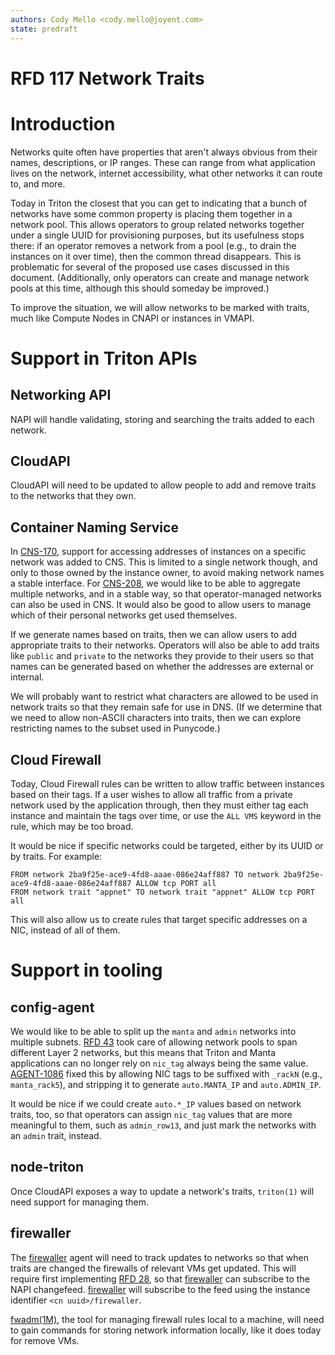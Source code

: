```yaml
---
authors: Cody Mello <cody.mello@joyent.com>
state: predraft
---
```


# RFD 117 Network Traits

# Introduction

Networks quite often have properties that aren't always obvious from their
names, descriptions, or IP ranges. These can range from what application lives
on the network, internet accessibility, what other networks it can route to, and
more.

Today in Triton the closest that you can get to indicating that a bunch of
networks have some common property is placing them together in a network pool.
This allows operators to group related networks together under a single UUID for
provisioning purposes, but its usefulness stops there: if an operator removes a
network from a pool (e.g., to drain the instances on it over time), then the
common thread disappears. This is problematic for several of the proposed use
cases discussed in this document. (Additionally, only operators can create and
manage network pools at this time, although this should someday be improved.)

To improve the situation, we will allow networks to be marked with traits, much
like Compute Nodes in CNAPI or instances in VMAPI.

# Support in Triton APIs

## Networking API

NAPI will handle validating, storing and searching the traits added to each
network.

## CloudAPI

CloudAPI will need to be updated to allow people to add and remove traits to the
networks that they own.

## Container Naming Service

In [CNS-170], support for accessing addresses of instances on a specific network
was added to CNS. This is limited to a single network though, and only to those
owned by the instance owner, to avoid making network names a stable interface.
For [CNS-208], we would like to be able to aggregate multiple networks, and in
a stable way, so that operator-managed networks can also be used in CNS. It
would also be good to allow users to manage which of their personal networks get
used themselves.

If we generate names based on traits, then we can allow users to add appropriate
traits to their networks. Operators will also be able to add traits like
`public` and `private` to the networks they provide to their users so that names
can be generated based on whether the addresses are external or internal.

We will probably want to restrict what characters are allowed to be used in
network traits so that they remain safe for use in DNS. (If we determine that we
need to allow non-ASCII characters into traits, then we can explore restricting
names to the subset used in Punycode.)

## Cloud Firewall

Today, Cloud Firewall rules can be written to allow traffic between instances
based on their tags. If a user wishes to allow all traffic from a private
network used by the application through, then they must either tag each instance
and maintain the tags over time, or use the `ALL VMS` keyword in the rule, which
may be too broad.

It would be nice if specific networks could be targeted, either by its UUID or
by traits. For example:

```
FROM network 2ba9f25e-ace9-4fd8-aaae-086e24aff887 TO network 2ba9f25e-ace9-4fd8-aaae-086e24aff887 ALLOW tcp PORT all
FROM network trait "appnet" TO network trait "appnet" ALLOW tcp PORT all
```

This will also allow us to create rules that target specific addresses on a NIC,
instead of all of them.

# Support in tooling

## config-agent

We would like to be able to split up the `manta` and `admin` networks into
multiple subnets. [RFD 43] took care of allowing network pools to span different
Layer 2 networks, but this means that Triton and Manta applications can no
longer rely on `nic_tag` always being the same value. [AGENT-1086] fixed this by
allowing NIC tags to be suffixed with `_rackN` (e.g., `manta_rack5`), and
stripping it to generate `auto.MANTA_IP` and `auto.ADMIN_IP`.

It would be nice if we could create `auto.*_IP` values based on network traits,
too, so that operators can assign `nic_tag` values that are more meaningful to
them, such as `admin_row13`, and just mark the networks with an `admin` trait,
instead.

## node-triton

Once CloudAPI exposes a way to update a network's traits, `triton(1)` will need
support for managing them.

## firewaller

The [firewaller] agent will need to track updates to networks so that when
traits are changed the firewalls of relevant VMs get updated. This will require
first implementing [RFD 28], so that [firewaller] can subscribe to the NAPI
changefeed. [firewaller] will subscribe to the feed using the instance
identifier `<cn uuid>/firewaller`.

[fwadm(1M)], the tool for managing firewall rules local to a machine, will need
to gain commands for storing network information locally, like it does today for
remove VMs.

<!--- GitHub repositories -->
[firewaller]: https://github.com/joyent/sdc-firewaller-agent/

<!--- Manual page links -->
[fwadm(1M)]: https://smartos.org/man/1M/fwadm
[fwrule(5)]: https://smartos.org/man/5/fwrule

<!-- Issue links -->
[CNS-170]: http://smartos.org/bugview/CNS-170
[CNS-208]: https://jira.joyent.us/browse/CNS-208
[AGENT-1086]: https://smartos.org/bugview/AGENT-1086

<!-- Other RFDs -->
[RFD 28]: ../0028
[RFD 43]: ../0043
